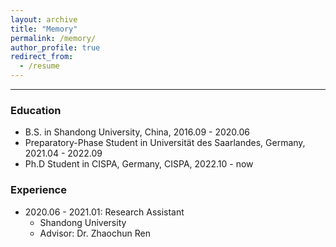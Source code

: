 ```yaml
---
layout: archive
title: "Memory"
permalink: /memory/
author_profile: true
redirect_from:
  - /resume
---
```


-------------------------------------

### Education
* B.S. in Shandong University, China, 2016.09 - 2020.06
* Preparatory-Phase Student in Universität des Saarlandes, Germany, 2021.04 - 2022.09
* Ph.D Student in CISPA, Germany, CISPA, 2022.10 - now

### Experience
* 2020.06 - 2021.01: Research Assistant
  * Shandong University
  * Advisor: Dr. Zhaochun Ren

